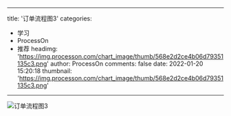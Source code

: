 
---
title: '订单流程图3'
categories: 
 - 学习
 - ProcessOn
 - 推荐
headimg: 'https://img.processon.com/chart_image/thumb/568e2d2ce4b06d79351135c3.png'
author: ProcessOn
comments: false
date: 2022-01-20 15:20:18
thumbnail: 'https://img.processon.com/chart_image/thumb/568e2d2ce4b06d79351135c3.png'
---

<div>   
<img class="thumb" alt="订单流程图3" src="https://img.processon.com/chart_image/thumb/568e2d2ce4b06d79351135c3.png" referrerpolicy="no-referrer">
<p></p>  
</div>
            
